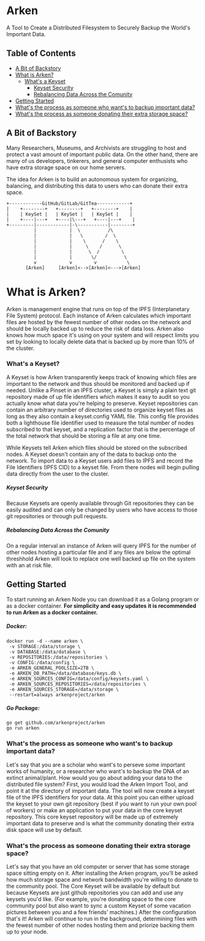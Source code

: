 # Arken

A Tool to Create a Distributed Filesystem to Securely Backup the World's Important Data.

## Table of Contents

- [A Bit of Backstory](#a-bit-of-backstory)
- [What is Arken?](#what-is-arken)
  - [What's a Keyset](#what's-a-keyset)
    - [Keyset Security](#keyset-security)
    - [Rebalancing Data Across the Comunity](#rebalancing-data-across-the-comunity)
- [Getting Started](#getting-started)
- [What's the process as someone who want's to backup important data?](#what's-the-process-as-someone-who-want's-to-backup-important-data?)
- [What's the process as someone donating their extra storage space?](#what's-the-process-as-someone-donating-their-extra-storage-space?)

## A Bit of Backstory

Many Researchers, Museums, and Archivists are struggling to host and protect a vast amount of important public data. On the other hand, there are many of us developers, tinkerers, and general computer enthusists who have extra storage space on our home servers.

The idea for Arken is to build an autonomous system for organizing, balancing, and distributing this data to users who can donate their extra space. 

```
+------------GitHub/GitLab/GitTea------------+
|    +--------+   +--------+   +--------+    |
|    | KeySet |   | KeySet |   | KeySet |    |
|    +----|---+   +----|\---+   +----|---+    |
+---------|------------|-\-----------|--------+
          |            |  \          /\
          |            |   \        /  \
          |            |    \      /    \
          |            |     \    /      \
          |            |      \  /        \
          |            |       \/          \
          v            v        v           \
       [Arken]     [Arken]<-->[Arken]<--->[Arken]
```

# What is Arken?

Arken is management engine that runs on top of the IPFS (Interplanetary File System) protocol. Each instance of Arken calculates which important files are hosted by the fewest number of other nodes on the network and should be locally backed up to reduce the risk of data loss. Arken also knows how much space it's using on your system and will respect limits you set by looking to locally delete data that is backed up by more than 10% of the cluster. 

### What's a Keyset?

A Keyset is how Arken transparently keeps track of knowing which files are important to the network and thus should be monitored and backed up if needed. Unlike a Pinset in an IPFS cluster,  a Keyset is simply a plain text git repository made of up file identifiers which makes it easy to audit so you actually know what data you're helping to preserve. Keyset repositories can contain an arbitrary number of directories used to organize keyset files as long as they also contain a keyset.config YAML file. This config file provides both a lighthouse file identifier used to measure the total number of nodes subscribed to that keyset, and a replication factor that is the percentage of the total network that should be storing a file at any one time.

While Keysets tell Arken which files should be stored on the subscribed nodes. A Keyset doesn't contain any of the data to backup onto the network. To import data to a Keyset users add files to IPFS and record the File Identifiers (IPFS CID) to a keyset file. From there nodes will begin pulling data directly from the user to the cluster.

##### Keyset Security

Because Keysets are openly available through Git repositories they can be easily audited and can only be changed by users who have access to those git repositories or through pull requests.

##### Rebalancing Data Across the Comunity

On a regular interval an instance of Arken will query IPFS for the number of other nodes hosting a particular file and if any files are below the optimal threshhold Arken will look to replace one well backed up file on the system with an at risk file.

## Getting Started

To start running an Arken Node you can download it as a Golang program or as a docker container. **For simplicity and easy updates it is recommended to run Arken as a docker container.** 

##### Docker:

```
docker run -d --name arken \
 -v STORAGE:/data/storage \
 -v DATABASE:/data/database \
 -v REPOSITORIES:/data/repositories \
 -v CONFIG:/data/config \
 -e ARKEN_GENERAL_POOLSIZE=2TB \
 -e ARKEN_DB_PATH=/data/database/keys.db \
 -e ARKEN_SOURCES_CONFIG=/data/config/keysets.yaml \
 -e ARKEN_SOURCES_REPOSITORIES=/data/repositories \
 -e ARKEN_SOURCES_STORAGE=/data/storage \
 --restart=always arkenproject/arken
```

##### Go Package:

```
go get github.com/arkenproject/arken
go run arken
```

### What's the process as someone who want's to backup important data?

Let's say that you are a scholar who want's to perseve some important works of humanity, or a researcher who want's to backup the DNA of an extinct animal/plant. How would you go about adding your data to the distributed file system? First, you would load the Arken Import Tool, and point it at the directory of important data. The tool will now create a keyset file of the IPFS identifiers for your data. At this point you can either upload the keyset to your own git repository (best if you want to run your own pool of workers) or make an application to put your data in the core keyset repository. This core keyset repository will be made up of extremely important data to preserve and is what the community donating their extra disk space will use by default.

### What's the process as someone donating their extra storage space?

Let's say that you have an old computer or server that has some storage space sitting empty on it. After installing the Arken program, you'll be asked how much storage space and network bandwidth you're willing to donate to the community pool. The Core Keyset will be available by default but because Keysets are just github repositories you can add and use any keysets you'd like. (For example, you're donating space to the core community pool but also want to sync a custom Keyset of some vacation pictures between you and a few friends' machines.) After the configuration that's it! Arken will continue to run in the background, determining files with the fewest number of other nodes hosting them and priorize backing them up to your node.
